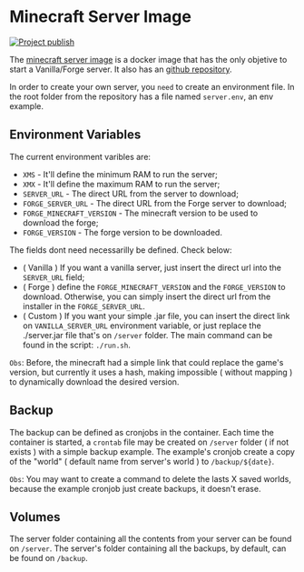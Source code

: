 # Minecraft Server Image
[![Project publish](https://github.com/GSaiki26/minecraftserver/actions/workflows/docker-publish.yaml/badge.svg?branch=master)](https://github.com/GSaiki26/minecraftserver/actions/workflows/docker-publish.yaml)

The [minecraft server image](https://hub.docker.com/r/gsaiki26/minecraftserver) is a docker image that has the only objetive to start a Vanilla/Forge server. It also has an [github repository](https://github.com/GSaiki26/minecraftserver-image).

In order to create your own server, you `need` to create an environment file. In the root folder from the repository has a file named `server.env`, an env example.

## Environment Variables
The current environment varibles are:
* `XMS` - It'll define the minimum RAM to run the server;
* `XMX` - It'll define the maximum RAM to run the server;
* `SERVER_URL` - The direct URL from the server to download;
* `FORGE_SERVER_URL` - The direct URL from the Forge server to download;
* `FORGE_MINECRAFT_VERSION` - The minecraft version to be used to download the forge;
* `FORGE_VERSION` - The forge version to be downloaded.

The fields dont need necessarilly be defined. Check below:
* ( Vanilla ) If you want a vanilla server, just insert the direct url into the `SERVER_URL` field;
* ( Forge ) define the `FORGE_MINECRAFT_VERSION` and the `FORGE_VERSION` to download. Otherwise, you can simply insert the direct url from the installer in the `FORGE_SERVER_URL`.
* ( Custom ) If you want your simple .jar file, you can insert the direct link on `VANILLA_SERVER_URL` environment variable, or just replace the ./server.jar file that's on `/server` folder. The main command can be found in the script: `./run.sh`.

``Obs``: Before, the minecraft had a simple link that could replace the game's version, but currently it uses a hash, making impossible ( without mapping ) to dynamically download the desired version.

## Backup
The backup can be defined as cronjobs in the container. Each time the container is started, a `crontab` file may be created on `/server` folder ( if not exists ) with a simple backup example.
The example's cronjob create a copy of the "world" ( default name from server's world ) to `/backup/${date}`.

``Obs``: You may want to create a command to delete the lasts X saved worlds, because the example cronjob just create backups, it doesn't erase.

## Volumes
The server folder containing all the contents from your server can be found on `/server`.
The server's folder containing all the backups, by default, can be found on `/backup`.
